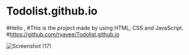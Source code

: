 # Todolist.github.io
#Hello ,
#This is the project made by using HTML, CSS and JavaScript.
#https://github.com/ryavee/Todolist.github.io
 
 
 
 
 ![Screenshot (17)](https://github.com/ryavee/Todolist.github.io/assets/46756880/b7dd1f02-cdfb-41b0-a589-d4aa49b3427d)
